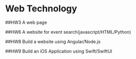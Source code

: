 # Web Technology

##HW3
A web page

##HW6
A website for event search(javascript/HTML/Python)

##HW8
Build a website using Angular/Node.js

##HW9
Build an iOS Application using Swift/SwiftUI
